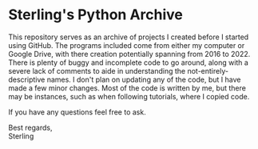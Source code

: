 # Sterling's Python Archive

This repository serves as an archive of projects I created before I started
using GitHub. The programs included come from either my computer or Google Drive,
with there creation potentially spanning from 2016 to 2022. There is plenty of
buggy and incomplete code to go around, along with a severe lack of comments to
aide in understanding the not-entirely-descriptive names. I don't plan on
updating any of the code, but I have made a few minor changes. Most of the code
is written by me, but there may be instances, such as when following tutorials,
where I copied code.

If you have any questions feel free to ask.

Best regards,<br>
Sterling
